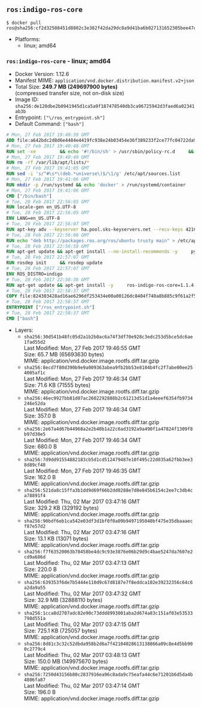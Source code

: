 ## `ros:indigo-ros-core`

```console
$ docker pull ros@sha256:cf2d32508451d8802c3e382f42da29dc8a9d41ba6b027131652305bee47ced27
```

-	Platforms:
	-	linux; amd64

### `ros:indigo-ros-core` - linux; amd64

-	Docker Version: 1.12.6
-	Manifest MIME: `application/vnd.docker.distribution.manifest.v2+json`
-	Total Size: **249.7 MB (249697900 bytes)**  
	(compressed transfer size, not on-disk size)
-	Image ID: `sha256:de120dbe2b0941945d1ca5a9f187478540db3ca96725942d3faed6a02341ab3b`
-	Entrypoint: `["\/ros_entrypoint.sh"]`
-	Default Command: `["bash"]`

```dockerfile
# Mon, 27 Feb 2017 19:40:39 GMT
ADD file:a642bdc2d8d6e4484e4419fc938e24b03454e36f389233f2ce77fc04722da900 in / 
# Mon, 27 Feb 2017 19:40:48 GMT
RUN set -xe 		&& echo '#!/bin/sh' > /usr/sbin/policy-rc.d 	&& echo 'exit 101' >> /usr/sbin/policy-rc.d 	&& chmod +x /usr/sbin/policy-rc.d 		&& dpkg-divert --local --rename --add /sbin/initctl 	&& cp -a /usr/sbin/policy-rc.d /sbin/initctl 	&& sed -i 's/^exit.*/exit 0/' /sbin/initctl 		&& echo 'force-unsafe-io' > /etc/dpkg/dpkg.cfg.d/docker-apt-speedup 		&& echo 'DPkg::Post-Invoke { "rm -f /var/cache/apt/archives/*.deb /var/cache/apt/archives/partial/*.deb /var/cache/apt/*.bin || true"; };' > /etc/apt/apt.conf.d/docker-clean 	&& echo 'APT::Update::Post-Invoke { "rm -f /var/cache/apt/archives/*.deb /var/cache/apt/archives/partial/*.deb /var/cache/apt/*.bin || true"; };' >> /etc/apt/apt.conf.d/docker-clean 	&& echo 'Dir::Cache::pkgcache ""; Dir::Cache::srcpkgcache "";' >> /etc/apt/apt.conf.d/docker-clean 		&& echo 'Acquire::Languages "none";' > /etc/apt/apt.conf.d/docker-no-languages 		&& echo 'Acquire::GzipIndexes "true"; Acquire::CompressionTypes::Order:: "gz";' > /etc/apt/apt.conf.d/docker-gzip-indexes 		&& echo 'Apt::AutoRemove::SuggestsImportant "false";' > /etc/apt/apt.conf.d/docker-autoremove-suggests
# Mon, 27 Feb 2017 19:40:49 GMT
RUN rm -rf /var/lib/apt/lists/*
# Mon, 27 Feb 2017 19:41:05 GMT
RUN sed -i 's/^#\s*\(deb.*universe\)$/\1/g' /etc/apt/sources.list
# Mon, 27 Feb 2017 19:41:06 GMT
RUN mkdir -p /run/systemd && echo 'docker' > /run/systemd/container
# Mon, 27 Feb 2017 19:41:06 GMT
CMD ["/bin/bash"]
# Tue, 28 Feb 2017 22:56:05 GMT
RUN locale-gen en_US.UTF-8
# Tue, 28 Feb 2017 22:56:05 GMT
ENV LANG=en_US.UTF-8
# Tue, 28 Feb 2017 22:56:07 GMT
RUN apt-key adv --keyserver ha.pool.sks-keyservers.net --recv-keys 421C365BD9FF1F717815A3895523BAEEB01FA116
# Tue, 28 Feb 2017 22:56:08 GMT
RUN echo "deb http://packages.ros.org/ros/ubuntu trusty main" > /etc/apt/sources.list.d/ros-latest.list
# Tue, 28 Feb 2017 22:56:58 GMT
RUN apt-get update && apt-get install --no-install-recommends -y     python-rosdep     python-rosinstall     python-vcstools     && rm -rf /var/lib/apt/lists/*
# Tue, 28 Feb 2017 22:57:07 GMT
RUN rosdep init     && rosdep update
# Tue, 28 Feb 2017 22:57:07 GMT
ENV ROS_DISTRO=indigo
# Tue, 28 Feb 2017 22:58:36 GMT
RUN apt-get update && apt-get install -y     ros-indigo-ros-core=1.1.4-0*     && rm -rf /var/lib/apt/lists/*
# Tue, 28 Feb 2017 22:58:37 GMT
COPY file:824303428ad16ae6296df253434e00a00126dc8404f740a8b885c9f61a2f5fcb in / 
# Tue, 28 Feb 2017 22:58:37 GMT
ENTRYPOINT ["/ros_entrypoint.sh"]
# Tue, 28 Feb 2017 22:58:37 GMT
CMD ["bash"]
```

-	Layers:
	-	`sha256:30d541b48fc05d2a1b2b0ac6a74f3df70e928c3edc253d5bce5dc6ae1fad55d2`  
		Last Modified: Mon, 27 Feb 2017 19:46:55 GMT  
		Size: 65.7 MB (65693630 bytes)  
		MIME: application/vnd.docker.image.rootfs.diff.tar.gzip
	-	`sha256:8ecd7f80d390b9e9a009363abea9fb2bb53e8104b4fc2f7abe00ee254005af1c`  
		Last Modified: Mon, 27 Feb 2017 19:46:34 GMT  
		Size: 71.6 KB (71555 bytes)  
		MIME: application/vnd.docker.image.rootfs.diff.tar.gzip
	-	`sha256:46ec9927bb81d07ac2602292888b2c61213d51d1a4eeef6354fb9734246e52da`  
		Last Modified: Mon, 27 Feb 2017 19:46:34 GMT  
		Size: 357.0 B  
		MIME: application/vnd.docker.image.rootfs.diff.tar.gzip
	-	`sha256:2e67a4d67b44968a2e2b40b1a22c6ad3192a9a490f1a47824f1309f8b97d30e5`  
		Last Modified: Mon, 27 Feb 2017 19:46:34 GMT  
		Size: 680.0 B  
		MIME: application/vnd.docker.image.rootfs.diff.tar.gzip
	-	`sha256:7d9dd91554882183cb5d1cd512479487e10f495c22d035a62fbb3ee38d89cf48`  
		Last Modified: Mon, 27 Feb 2017 19:46:35 GMT  
		Size: 162.0 B  
		MIME: application/vnd.docker.image.rootfs.diff.tar.gzip
	-	`sha256:521da8c15ffa3b1dd9d69f66b2dd0288e7d0e845b6154c2ee7c3db4ca78891f4`  
		Last Modified: Thu, 02 Mar 2017 03:47:16 GMT  
		Size: 329.2 KB (329192 bytes)  
		MIME: application/vnd.docker.image.rootfs.diff.tar.gzip
	-	`sha256:90bdf6eb1ca542e03df3d1bf0f0a09b9497195040bf475e35dbaaaecf87e57d2`  
		Last Modified: Thu, 02 Mar 2017 03:47:16 GMT  
		Size: 13.1 KB (13071 bytes)  
		MIME: application/vnd.docker.image.rootfs.diff.tar.gzip
	-	`sha256:f7f63520063b78458be4dc9c93e3876e06b29d9c4bae5247da7607e2cd9a686d`  
		Last Modified: Thu, 02 Mar 2017 03:47:13 GMT  
		Size: 220.0 B  
		MIME: application/vnd.docker.image.rootfs.diff.tar.gzip
	-	`sha256:639353f6de7b5444e110d9c67d8187e7f8eddca102e39232356c64c6a2da9a55`  
		Last Modified: Thu, 02 Mar 2017 03:47:32 GMT  
		Size: 32.9 MB (32888110 bytes)  
		MIME: application/vnd.docker.image.rootfs.diff.tar.gzip
	-	`sha256:1cca8d2707adc82e90c73ddd8993001aba2d674a83c151af03e53533798d551a`  
		Last Modified: Thu, 02 Mar 2017 03:47:15 GMT  
		Size: 725.1 KB (725057 bytes)  
		MIME: application/vnd.docker.image.rootfs.diff.tar.gzip
	-	`sha256:8d81c3c32c52dbda958b2d6a7f42104028613138866a09c8e4d5bb900c2779c4`  
		Last Modified: Thu, 02 Mar 2017 03:48:13 GMT  
		Size: 150.0 MB (149975670 bytes)  
		MIME: application/vnd.docker.image.rootfs.diff.tar.gzip
	-	`sha256:7250d43156b80c2837916ea96c8ada9c75eafa44c6e71201b6d5da4b4806fa87`  
		Last Modified: Thu, 02 Mar 2017 03:47:14 GMT  
		Size: 196.0 B  
		MIME: application/vnd.docker.image.rootfs.diff.tar.gzip
